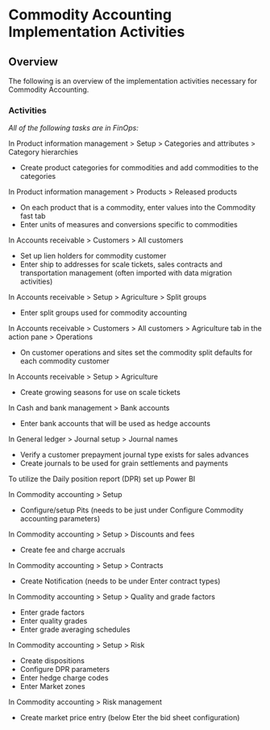 ﻿# Commodity Accounting Implementation Activities

## Overview
The following is an overview of the implementation activities necessary for Commodity Accounting.  

### Activities

*All of the following tasks are in FinOps:*
 
In Product information management > Setup > Categories and attributes > Category hierarchies 

- Create product categories for commodities and add commodities to the categories
 
In Product information management > Products > Released products

- On each product that is a commodity, enter values into the Commodity fast tab
- Enter units of measures and conversions specific to commodities
 
In Accounts receivable > Customers > All customers

- Set up lien holders for commodity customer
- Enter ship to addresses for scale tickets, sales contracts and transportation management (often imported with data migration activities)
 
In Accounts receivable > Setup > Agriculture > Split groups

- Enter split groups used for commodity accounting
 
In Accounts receivable > Customers > All customers > Agriculture tab in the action pane > Operations

- On customer operations and sites set the commodity split defaults for each commodity customer
 
In Accounts receivable > Setup > Agriculture

- Create growing seasons for use on scale tickets
 
In Cash and bank management > Bank accounts

- Enter bank accounts that will be used as hedge accounts
 
In General ledger > Journal setup > Journal names

- Verify a customer prepayment journal type exists for sales advances
- Create journals to be used for grain settlements and payments
 
To utilize the Daily position report (DPR) set up Power BI
 
 In Commodity accounting > Setup

- Configure/setup Pits (needs to be just under Configure Commodity accounting parameters)
 
In Commodity accounting > Setup > Discounts and fees

- Create fee and charge accruals
 
In Commodity accounting > Setup > Contracts

- Create Notification (needs to be under Enter contract types)
 
In Commodity accounting > Setup > Quality and grade factors

- Enter grade factors
- Enter quality grades
- Enter grade averaging schedules
 
In Commodity accounting > Setup > Risk

- Create dispositions
- Configure DPR parameters
- Enter hedge charge codes 
- Enter Market zones 
 
In Commodity accounting > Risk management

- Create market price entry (below Eter the bid sheet configuration)